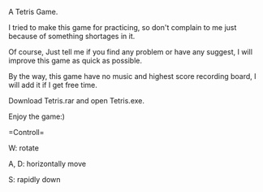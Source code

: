 A Tetris Game.

I tried to make this game for practicing, 
so don't complain to me just because of something shortages in it.

Of course,
Just tell me if you find any problem or have any suggest, I will improve this game as quick as possible.

By the way, this game have no music and highest score recording board, I will add it if I get free time.

Download Tetris.rar and open Tetris.exe. 

Enjoy the game:)

=Controll=

W: rotate

A, D: horizontally move

S: rapidly down
